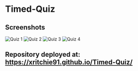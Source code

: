 # Timed-Quiz

## Screenshots
![Quiz 1](https://user-images.githubusercontent.com/74946954/111395415-d3166080-868a-11eb-8e3b-34dcdaa11b11.png)
![Quiz 2](https://user-images.githubusercontent.com/74946954/111395417-d3166080-868a-11eb-88c6-f516bdcf27f4.png)
![Quiz 3](https://user-images.githubusercontent.com/74946954/111395418-d3aef700-868a-11eb-95fc-0b8b5d5674e4.png)
![Quiz 4](https://user-images.githubusercontent.com/74946954/111395420-d3aef700-868a-11eb-9e47-79af8465fd18.png)


## Repository deployed at: https://xritchie91.github.io/Timed-Quiz/
